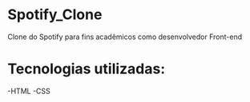 # Spotify_Clone
Clone do Spotify para fins acadêmicos como desenvolvedor Front-end

# Tecnologias utilizadas: 

-HTML
-CSS
